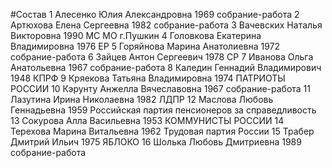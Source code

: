 #Состав
1 Алесенко Юлия Александровна 1969 собрание-работа
2 Артюхова Елена Сергеевна 1982 собрание-работа
3 Вачевских Наталья Викторовна 1990 МС МО г.Пушкин
4 Головкова Екатерина Владимировна 1976 ЕР
5 Горяйнова Марина Анатолиевна 1972 собрание-работа
6 Зайцев Антон Сергеевич 1978 СР
7 Иванова Ольга Анатольевна 1967 собрание-работа
8 Каледин Геннадий Владимирович 1948 КПРФ
9 Кряекова Татьяна Владимировна 1974 ПАТРИОТЫ РОССИИ
10 Кэрунту Анжелла Вячеславовна 1967 собрание-работа
11 Лазутина Ирина Николаевна 1982 ЛДПР
12 Маслова Любовь Геннадьевна 1959 Российская партия пенсионеров за справедливость
13 Сокурова Алла Васильевна 1953 КОММУНИСТЫ РОССИИ
14 Терехова Марина Витальевна 1962 Трудовая партия России
15 Трабер Дмитрий Ильич 1975 ЯБЛОКО
16 Шолька Любовь Дмитриевна 1989 собрание-работа
